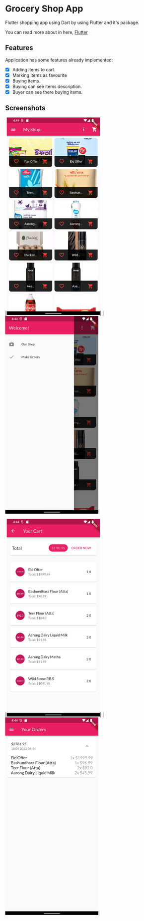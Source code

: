 # Grocery Shop App
Flutter shopping app using Dart by using Flutter and it's package.

You can read more about in here,  [Flutter](https://flutter.dev/)

## Features
Application has some features already implemented:
- [X] Adding items to cart.
- [X] Marking items as favourite
- [X] Buying items.
- [X] Buying can see items description.
- [X] Buyer can see there buying items.

## Screenshots
|<img src="https://github.com/rafeul19/Flutter_App/blob/TOPONE/Screenshot/Screenshot_1650278674.png" width="300">|
|<img src="https://github.com/rafeul19/Flutter_App/blob/TOPONE/Screenshot/Screenshot_1650278677.png" width="300">|

|<img src="https://github.com/rafeul19/Flutter_App/blob/TOPONE/Screenshot/Screenshot_1650278687.png" width="300">|
|<img src="https://github.com/rafeul19/Flutter_App/blob/TOPONE/Screenshot/Screenshot_1650278693.png" width="300">|


